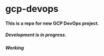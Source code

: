# gcp-devops
#### This is a repo for new GCP DevOps project.
##### Development is in progress.
##### Working
